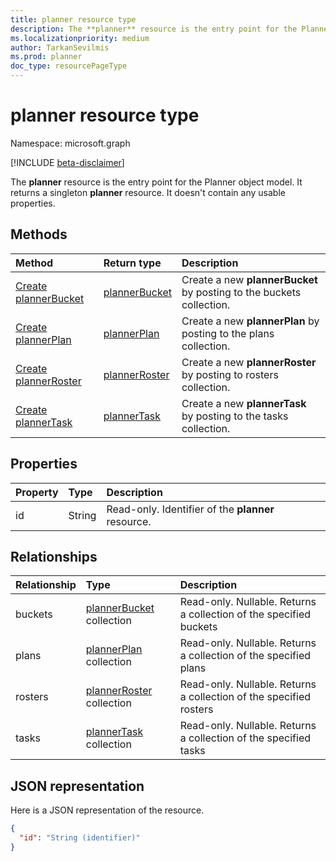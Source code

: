 ```yaml
---
title: planner resource type
description: The **planner** resource is the entry point for the Planner object model. It returns a singleton **planner** resource.  It doesn't contain any usable properties.
ms.localizationpriority: medium
author: TarkanSevilmis
ms.prod: planner
doc_type: resourcePageType
---
```


# planner resource type

Namespace: microsoft.graph

[!INCLUDE [beta-disclaimer](../../includes/beta-disclaimer.md)]

The **planner** resource is the entry point for the Planner object model. It returns a singleton **planner** resource.  It doesn't contain any usable properties.

## Methods

| Method                                                 | Return type                       | Description                                                          |
| :----------------------------------------------------- | :-------------------------------- | :------------------------------------------------------------------- |
| [Create plannerBucket](../api/planner-post-buckets.md) | [plannerBucket](plannerbucket.md) | Create a new **plannerBucket** by posting to the buckets collection. |
| [Create plannerPlan](../api/planner-post-plans.md)     | [plannerPlan](plannerplan.md)     | Create a new **plannerPlan** by posting to the plans collection.     |
| [Create plannerRoster](../api/planner-post-rosters.md) | [plannerRoster](plannerroster.md) | Create a new **plannerRoster** by posting to rosters collection.     |
| [Create plannerTask](../api/planner-post-tasks.md)     | [plannerTask](plannertask.md)     | Create a new **plannerTask** by posting to the tasks collection.     |

## Properties

| Property | Type   | Description                                        |
| :------- | :----- | :------------------------------------------------- |
| id       | String | Read-only. Identifier of the **planner** resource. |

## Relationships

| Relationship | Type                                         | Description                                                        |
| :----------- | :------------------------------------------- | :----------------------------------------------------------------- |
| buckets      | [plannerBucket](plannerbucket.md) collection | Read-only. Nullable. Returns a collection of the specified buckets |
| plans        | [plannerPlan](plannerplan.md) collection     | Read-only. Nullable. Returns a collection of the specified plans   |
| rosters      | [plannerRoster](plannerroster.md) collection | Read-only. Nullable. Returns a collection of the specified rosters |
| tasks        | [plannerTask](plannertask.md) collection     | Read-only. Nullable. Returns a collection of the specified tasks   |

## JSON representation

Here is a JSON representation of the resource.

<!-- {
  "blockType": "resource",
  "optionalProperties": [

  ],
  "keyProperty": "id",
  "baseType":"microsoft.graph.entity",  
  "@odata.type": "microsoft.graph.planner"
}-->

```json
{
  "id": "String (identifier)"
}

```

<!-- uuid: 8fcb5dbc-d5aa-4681-8e31-b001d5168d79
2015-10-25 14:57:30 UTC -->

<!--
{
  "type": "#page.annotation",
  "description": "planner resource",
  "keywords": "",
  "section": "documentation",
  "tocPath": "",
  "suppressions": []
}
-->
